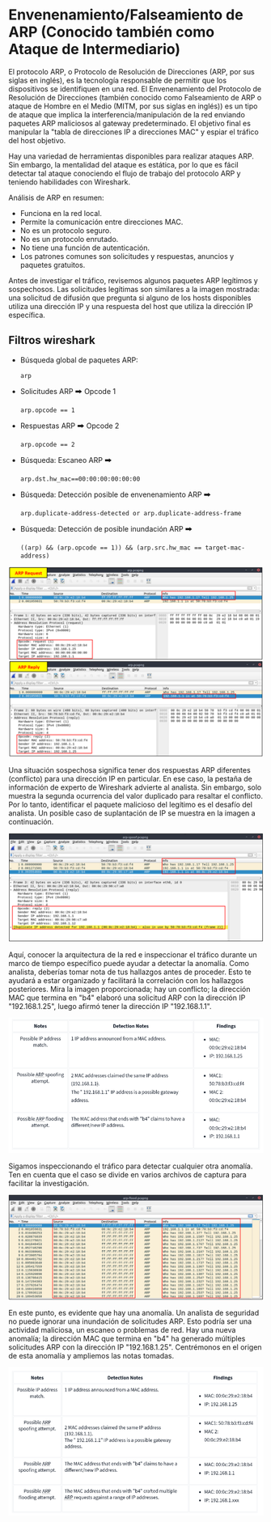 

# Envenenamiento/Falseamiento de ARP (Conocido también como Ataque de Intermediario)

El protocolo ARP, o Protocolo de Resolución de Direcciones (ARP, por sus siglas en inglés), es la tecnología responsable de permitir que los dispositivos se identifiquen en una red. El Envenenamiento del Protocolo de Resolución de Direcciones (también conocido como Falseamiento de ARP o ataque de Hombre en el Medio (MITM, por sus siglas en inglés)) es un tipo de ataque que implica la interferencia/manipulación de la red enviando paquetes ARP maliciosos al gateway predeterminado. El objetivo final es manipular la "tabla de direcciones IP a direcciones MAC" y espiar el tráfico del host objetivo.

Hay una variedad de herramientas disponibles para realizar ataques ARP. Sin embargo, la mentalidad del ataque es estática, por lo que es fácil detectar tal ataque conociendo el flujo de trabajo del protocolo ARP y teniendo habilidades con Wireshark.

Análisis de ARP en resumen:
- Funciona en la red local.
- Permite la comunicación entre direcciones MAC.
- No es un protocolo seguro.
- No es un protocolo enrutado.
- No tiene una función de autenticación.
- Los patrones comunes son solicitudes y respuestas, anuncios y paquetes gratuitos.

Antes de investigar el tráfico, revisemos algunos paquetes ARP legítimos y sospechosos. Las solicitudes legítimas son similares a la imagen mostrada: una solicitud de difusión que pregunta si alguno de los hosts disponibles utiliza una dirección IP y una respuesta del host que utiliza la dirección IP específica.


## Filtros wireshark
- Búsqueda global de paquetes ARP:
  ```
  arp
  ```

- Solicitudes ARP 🠲 Opcode 1
  ```
  arp.opcode == 1
  ```

- Respuestas ARP 🠲 Opcode 2
  ```
  arp.opcode == 2
  ```

- Búsqueda: Escaneo ARP 🠲
  ```
  arp.dst.hw_mac==00:00:00:00:00:00
  ```

- Búsqueda: Detección posible de envenenamiento ARP 🠲
  ```
  arp.duplicate-address-detected or arp.duplicate-address-frame
  ```


- Búsqueda: Detección de posible inundación ARP 🠲
  ```
  ((arp) && (arp.opcode == 1)) && (arp.src.hw_mac == target-mac-address)
  ```

![](capturas/arp-lab-tryhackme.png)


Una situación sospechosa significa tener dos respuestas ARP diferentes (conflicto) para una dirección IP en particular. En ese caso, la pestaña de información de experto de Wireshark advierte al analista. Sin embargo, solo muestra la segunda ocurrencia del valor duplicado para resaltar el conflicto. Por lo tanto, identificar el paquete malicioso del legítimo es el desafío del analista. Un posible caso de suplantación de IP se muestra en la imagen a continuación.

![](capturas/arp-lab-tryhackme-2.png)


Aquí, conocer la arquitectura de la red e inspeccionar el tráfico durante un marco de tiempo específico puede ayudar a detectar la anomalía. Como analista, deberías tomar nota de tus hallazgos antes de proceder. Esto te ayudará a estar organizado y facilitará la correlación con los hallazgos posteriores. Mira la imagen proporcionada; hay un conflicto; la dirección MAC que termina en "b4" elaboró una solicitud ARP con la dirección IP "192.168.1.25", luego afirmó tener la dirección IP "192.168.1.1".

![](capturas/arp-lab-tryhackme-3.png)


Sigamos inspeccionando el tráfico para detectar cualquier otra anomalía. Ten en cuenta que el caso se divide en varios archivos de captura para facilitar la investigación.

![](capturas/arp-lab-tryhackme-4.png)


En este punto, es evidente que hay una anomalía. Un analista de seguridad no puede ignorar una inundación de solicitudes ARP. Esto podría ser una actividad maliciosa, un escaneo o problemas de red. Hay una nueva anomalía; la dirección MAC que termina en "b4" ha generado múltiples solicitudes ARP con la dirección IP "192.168.1.25". Centrémonos en el origen de esta anomalía y ampliemos las notas tomadas.

![](capturas/arp-lab-tryhackme-5.png)

